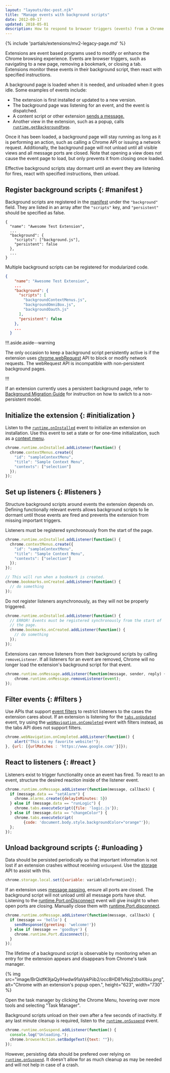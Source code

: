 ```yaml
---
layout: "layouts/doc-post.njk"
title: "Manage events with background scripts"
date: 2012-09-17
updated: 2018-05-01
description: How to respond to browser triggers (events) from a Chrome Extension background script.
---
```


{% include 'partials/extensions/mv2-legacy-page.md' %}

Extensions are event based programs used to modify or enhance the Chrome browsing experience. Events
are browser triggers, such as navigating to a new page, removing a bookmark, or closing a tab.
Extensions monitor these events in their background script, then react with specified instructions.

A background page is loaded when it is needed, and unloaded when it goes idle. Some examples of
events include:

- The extension is first installed or updated to a new version.
- The background page was listening for an event, and the event is dispatched.
- A content script or other extension [sends a message.][1]
- Another view in the extension, such as a popup, calls [`runtime.getBackgroundPage`][2].

Once it has been loaded, a background page will stay running as long as it is performing an action,
such as calling a Chrome API or issuing a network request. Additionally, the background page will
not unload until all visible views and all message ports are closed. Note that opening a view does
not cause the event page to load, but only prevents it from closing once loaded.

Effective background scripts stay dormant until an event they are listening for fires, react with
specified instructions, then unload.

## Register background scripts {: #manifest }

Background scripts are registered in the [manifest][3] under the `"background"` field. They are
listed in an array after the `"scripts"` key, and `"persistent"` should be specified as false.

```json/3-6
{
  "name": "Awesome Test Extension",
  ...
  "background": {
    "scripts": ["background.js"],
    "persistent": false
  },
  ...
}
```

Multiple background scripts can be registered for modularized code.

```json
{
    "name": "Awesome Test Extension",
    ...
    "background": {
      "scripts": [
        "backgroundContextMenus.js",
        "backgroundOmniBox.js",
        "backgroundOauth.js"
      ],
      "persistent": false
    },
    ...
  }
```

!!!.aside.aside--warning

The only occasion to keep a background script persistently active is if the extension uses
[chrome.webRequest][4] API to block or modify network requests. The webRequest API is incompatible
with non-persistent background pages.

!!!

If an extension currently uses a persistent background page, refer to [Background Migration
Guide][5] for instruction on how to switch to a non-persistent model.

## Initialize the extension {: #initialization }

Listen to the [`runtime.onInstalled`][6] event to initialize an extension on installation. Use this
event to set a state or for one-time initialization, such as a [context menu][7].

```js
chrome.runtime.onInstalled.addListener(function() {
  chrome.contextMenus.create({
    "id": "sampleContextMenu",
    "title": "Sample Context Menu",
    "contexts": ["selection"]
  });
});
```

## Set up listeners {: #listeners }

Structure background scripts around events the extension depends on. Defining functionally relevant
events allows background scripts to lie dormant until those events are fired and prevents the
extension from missing important triggers.

Listeners must be registered synchronously from the start of the page.

```js
chrome.runtime.onInstalled.addListener(function() {
  chrome.contextMenus.create({
    "id": "sampleContextMenu",
    "title": "Sample Context Menu",
    "contexts": ["selection"]
  });
});

// This will run when a bookmark is created.
chrome.bookmarks.onCreated.addListener(function() {
  // do something
});
```

Do not register listeners asynchronously, as they will not be properly triggered.

```js
chrome.runtime.onInstalled.addListener(function() {
  // ERROR! Events must be registered synchronously from the start of
  // the page.
  chrome.bookmarks.onCreated.addListener(function() {
    // do something
  });
});
```

Extensions can remove listeners from their background scripts by calling `removeListener`. If all
listeners for an event are removed, Chrome will no longer load the extension's background script for
that event.

```js
chrome.runtime.onMessage.addListener(function(message, sender, reply) {
    chrome.runtime.onMessage.removeListener(event);
});
```

## Filter events {: #filters }

Use APIs that support [event filters][8] to restrict listeners to the cases the extension cares
about. If an extension is listening for the [`tabs.onUpdated`][9] event, try using the
[`webNavigation.onCompleted`][10] event with filters instead, as the tabs API does not support
filters.

```js
chrome.webNavigation.onCompleted.addListener(function() {
    alert("This is my favorite website!");
}, {url: [{urlMatches : 'https://www.google.com/'}]});
```

## React to listeners {: #react }

Listeners exist to trigger functionality once an event has fired. To react to an event, structure
the desired reaction inside of the listener event.

```js
chrome.runtime.onMessage.addListener(function(message, callback) {
  if (message.data == "setAlarm") {
    chrome.alarms.create({delayInMinutes: 5})
  } else if (message.data == "runLogic") {
    chrome.tabs.executeScript({file: 'logic.js'});
  } else if (message.data == "changeColor") {
    chrome.tabs.executeScript(
        {code: 'document.body.style.backgroundColor="orange"'});
  };
});
```

## Unload background scripts {: #unloading }

Data should be persisted periodically so that important information is not lost if an extension
crashes without receiving `onSuspend`. Use the [storage][11] API to assist with this.

```js
chrome.storage.local.set({variable: variableInformation});
```

If an extension uses [message passing][12], ensure all ports are closed. The background script will
not unload until all message ports have shut. Listening to the [runtime.Port.onDisconnect][13] event
will give insight to when open ports are closing. Manually close them with
[runtime.Port.disconnect][14].

```js
chrome.runtime.onMessage.addListener(function(message, callback) {
  if (message == 'hello') {
    sendResponse({greeting: 'welcome!'})
  } else if (message == 'goodbye') {
    chrome.runtime.Port.disconnect();
  }
});
```

The lifetime of a background script is observable by monitoring when an entry for the extension
appears and disappears from Chrome's task manager.

{% img src="image/BrQidfK9jaQyIHwdw91aVpkPiib2/occ8HD81vNq2zboXIbiu.png",
       alt="Chrome with an extension's popup open.", height="623", width="730" %}

Open the task manager by clicking the Chrome Menu, hovering over more tools and selecting "Task
Manager".

Background scripts unload on their own after a few seconds of inactivity. If any last minute cleanup
is required, listen to the [`runtime.onSuspend`][15] event.

```js
chrome.runtime.onSuspend.addListener(function() {
  console.log("Unloading.");
  chrome.browserAction.setBadgeText({text: ""});
});
```

However, persisting data should be prefered over relying on [`runtime.onSuspend`][15]. It doesn't
allow for as much cleanup as may be needed and will not help in case of a crash.

[1]: /docs/extensions/mv2/messaging
[2]: /docs/extensions/reference/runtime#method-getBackgroundPage
[3]: /docs/extensions/reference/tabs
[4]: /docs/extensions/webRequest
[5]: /docs/extensions/mv2/background_migration
[6]: /docs/extensions/reference/runtime#event-onInstalled
[7]: /docs/extensions/reference/contextMenus
[8]: /docs/extensions/reference/events#filtered
[9]: /docs/extensions/reference/tabs#event-onUpdated
[10]: /docs/extensions/reference/webNavigation#event-onCompleted
[11]: /docs/extensions/reference/storage
[12]: /docs/extensions/mv2/messaging
[13]: /docs/extensions/reference/runtime#property-Port-onDisconnect
[14]: /docs/extensions/reference/runtime#property-Port-disconnect
[15]: /docs/extensions/reference/runtime#event-onSuspend

